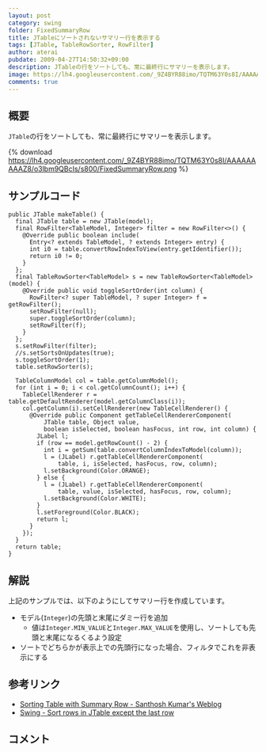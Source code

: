```yaml
---
layout: post
category: swing
folder: FixedSummaryRow
title: JTableにソートされないサマリー行を表示する
tags: [JTable, TableRowSorter, RowFilter]
author: aterai
pubdate: 2009-04-27T14:50:32+09:00
description: JTableの行をソートしても、常に最終行にサマリーを表示します。
image: https://lh4.googleusercontent.com/_9Z4BYR88imo/TQTM63Y0s8I/AAAAAAAAAZ8/o3lbm9QBcIs/s800/FixedSummaryRow.png
comments: true
---
```

## 概要
`JTable`の行をソートしても、常に最終行にサマリーを表示します。

{% download https://lh4.googleusercontent.com/_9Z4BYR88imo/TQTM63Y0s8I/AAAAAAAAAZ8/o3lbm9QBcIs/s800/FixedSummaryRow.png %}

## サンプルコード
<pre class="prettyprint"><code>public JTable makeTable() {
  final JTable table = new JTable(model);
  final RowFilter&lt;TableModel, Integer&gt; filter = new RowFilter&lt;&gt;() {
    @Override public boolean include(
      Entry&lt;? extends TableModel, ? extends Integer&gt; entry) {
      int i0 = table.convertRowIndexToView(entry.getIdentifier());
      return i0 != 0;
    }
  };
  final TableRowSorter&lt;TableModel&gt; s = new TableRowSorter&lt;TableModel&gt;(model) {
    @Override public void toggleSortOrder(int column) {
      RowFilter&lt;? super TableModel, ? super Integer&gt; f = getRowFilter();
      setRowFilter(null);
      super.toggleSortOrder(column);
      setRowFilter(f);
    }
  };
  s.setRowFilter(filter);
  //s.setSortsOnUpdates(true);
  s.toggleSortOrder(1);
  table.setRowSorter(s);

  TableColumnModel col = table.getColumnModel();
  for (int i = 0; i &lt; col.getColumnCount(); i++) {
    TableCellRenderer r = table.getDefaultRenderer(model.getColumnClass(i));
    col.getColumn(i).setCellRenderer(new TableCellRenderer() {
      @Override public Component getTableCellRendererComponent(
          JTable table, Object value,
          boolean isSelected, boolean hasFocus, int row, int column) {
        JLabel l;
        if (row == model.getRowCount() - 2) {
          int i = getSum(table.convertColumnIndexToModel(column));
          l = (JLabel) r.getTableCellRendererComponent(
              table, i, isSelected, hasFocus, row, column);
          l.setBackground(Color.ORANGE);
        } else {
          l = (JLabel) r.getTableCellRendererComponent(
              table, value, isSelected, hasFocus, row, column);
          l.setBackground(Color.WHITE);
        }
        l.setForeground(Color.BLACK);
        return l;
      }
    });
  }
  return table;
}
</code></pre>

## 解説
上記のサンプルでは、以下のようにしてサマリー行を作成しています。

- モデル(`Integer`)の先頭と末尾にダミー行を追加
    - 値は`Integer.MIN_VALUE`と`Integer.MAX_VALUE`を使用し、ソートしても先頭と末尾になるくるよう設定
- ソートでどちらかが表示上での先頭行になった場合、フィルタでこれを非表示にする

<!-- dummy comment line for breaking list -->

## 参考リンク
- [Sorting Table with Summary Row - Santhosh Kumar's Weblog](http://www.jroller.com/santhosh/date/20070812)
- [Swing - Sort rows in JTable except the last row](https://community.oracle.com/thread/1356123)

<!-- dummy comment line for breaking list -->

## コメント
